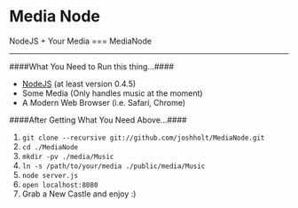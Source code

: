 Media Node
==========
NodeJS + Your Media === MediaNode

---

####What You Need to Run this thing...####
* [NodeJS][Node] (at least version 0.4.5)
* Some Media (Only handles music at the moment)
* A Modern Web Browser (i.e. Safari, Chrome)

####After Getting What You Need Above...####
1. `git clone --recursive git://github.com/joshholt/MediaNode.git`
2. `cd ./MediaNode`
3. `mkdir -pv ./media/Music`
4. `ln -s /path/to/your/media ./public/media/Music`
5. `node server.js`
6. `open localhost:8080`
7. Grab a New Castle and enjoy :)


[Node]: http://nodejs.org/ "NodeJS"
